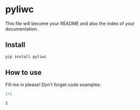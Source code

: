 # pyliwc


<!-- WARNING: THIS FILE WAS AUTOGENERATED! DO NOT EDIT! -->

This file will become your README and also the index of your
documentation.

## Install

``` sh
pip install pyliwc
```

## How to use

Fill me in please! Don’t forget code examples:

``` python
1+1
```

    2
